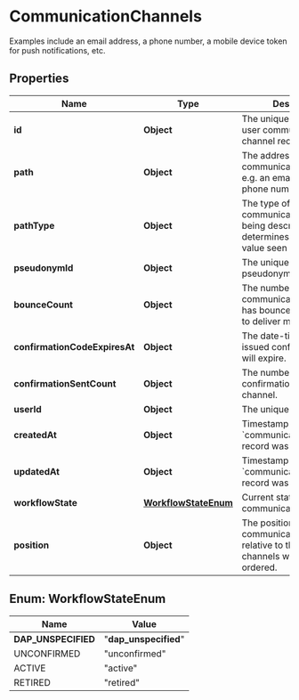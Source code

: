 

# CommunicationChannels

Examples include an email address, a phone number, a mobile device token for push notifications, etc.

## Properties

| Name | Type | Description | Notes |
|------------ | ------------- | ------------- | -------------|
|**id** | **Object** | The unique identifier for a user communication channel record. |  |
|**path** | **Object** | The address of the communication channel e.g. an email address or a phone number. |  |
|**pathType** | **Object** | The type of communication channel being described. This field determines the type of value seen in &#x60;address&#x60;. |  |
|**pseudonymId** | **Object** | The unique ID of a user&#39;s pseudonym record. |  [optional] |
|**bounceCount** | **Object** | The number of times a communication channel has bounced when trying to deliver messages. |  |
|**confirmationCodeExpiresAt** | **Object** | The date-time when the issued confirmation code will expire. |  [optional] |
|**confirmationSentCount** | **Object** | The number of confirmations sent for the channel. |  |
|**userId** | **Object** | The unique ID of a user. |  |
|**createdAt** | **Object** | Timestamp of when a &#x60;communication_channels&#x60; record was created. |  |
|**updatedAt** | **Object** | Timestamp of when a &#x60;communication_channels&#x60; record was updated. |  |
|**workflowState** | [**WorkflowStateEnum**](#WorkflowStateEnum) | Current state of the communication channel. |  |
|**position** | **Object** | The position of this communication channel relative to the user&#39;s other channels when they are ordered. |  [optional] |



## Enum: WorkflowStateEnum

| Name | Value |
|---- | -----|
| __DAP_UNSPECIFIED__ | &quot;__dap_unspecified__&quot; |
| UNCONFIRMED | &quot;unconfirmed&quot; |
| ACTIVE | &quot;active&quot; |
| RETIRED | &quot;retired&quot; |




